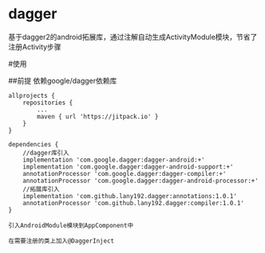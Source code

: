 # dagger

基于dagger2的android拓展库，通过注解自动生成ActivityModule模块，节省了注册Activity步骤

#使用

##前提
    依赖google/dagger依赖库

	allprojects {
		repositories {
			...
			maven { url 'https://jitpack.io' }
		}
	}
	
	dependencies {
	    //dagger库引入
        implementation 'com.google.dagger:dagger-android:+'
        implementation 'com.google.dagger:dagger-android-support:+'
        annotationProcessor 'com.google.dagger:dagger-compiler:+'
        annotationProcessor 'com.google.dagger:dagger-android-processor:+'
	    //拓展库引入
        implementation 'com.github.lany192.dagger:annotations:1.0.1'
        annotationProcessor 'com.github.lany192.dagger:compiler:1.0.1'
	}
	
	引入AndroidModule模块到AppComponent中
	
	在需要注册的类上加入@DaggerInject
